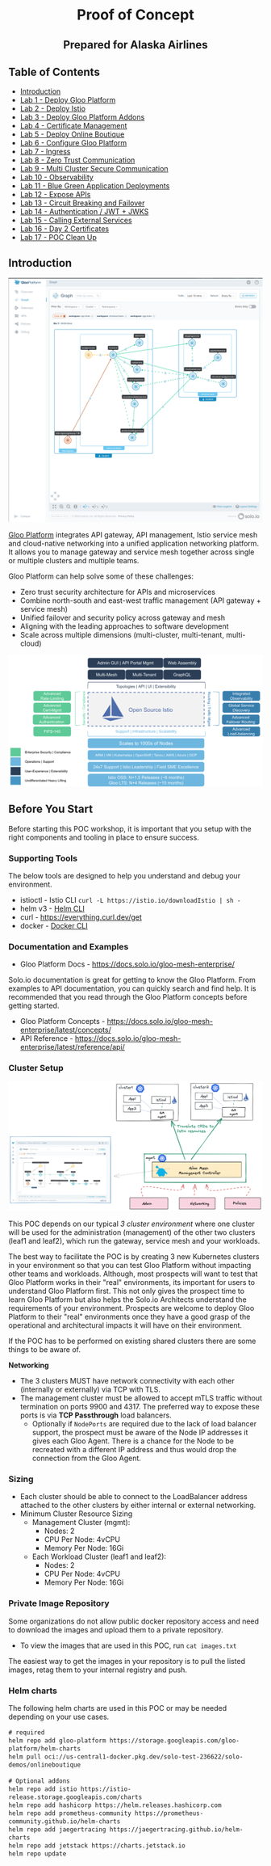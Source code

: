 
<!--bash
#!/usr/bin/env bash

source ./scripts/assert.sh
-->



# <center>Proof of Concept</center>
## <center>Prepared for Alaska Airlines</center>



## Table of Contents
* [Introduction](#introduction)
* [Lab 1 - Deploy Gloo Platform](./01-deploy-gloo-platform/README.md)
* [Lab 2 - Deploy Istio](./02-deploy-istio/README.md)
* [Lab 3 - Deploy Gloo Platform Addons](./03-deploy-gloo-platform-addons/README.md)
* [Lab 4 - Certificate Management](./04-certificates/README.md)
* [Lab 5 - Deploy Online Boutique](./05-deploy-online-boutique/README.md)
* [Lab 6 - Configure Gloo Platform](./06-configure-gloo-platform/README.md)
* [Lab 7 - Ingress](./07-ingress/README.md)
* [Lab 8 - Zero Trust Communication](./08-zero-trust/README.md)
* [Lab 9 - Multi Cluster Secure Communication](./09-multi-cluster/README.md)
* [Lab 10 - Observability](./10-observability/README.md)
* [Lab 11 - Blue Green Application Deployments](./11-feature-blue-green/README.md)
* [Lab 12 - Expose APIs](./12-expose-apis/README.md)
* [Lab 13 - Circuit Breaking and Failover](./13-circuit-breaking/README.md)
* [Lab 14 - Authentication / JWT + JWKS](./14-feature-jwt/README.md)
* [Lab 15 - Calling External Services](./15-feature-external-services/README.md)
* [Lab 16 - Day 2 Certificates](./16-feature-day2-certificates/README.md)
* [Lab 17 - POC Clean Up](./17-poc-cleanup/README.md)



## Introduction <a name="introduction"></a>

![Gloo Platform UI](images/gloo-mesh.png)

[Gloo Platform](https://www.solo.io/products/gloo-platform/) integrates API gateway, API management, Istio service mesh and cloud-native networking into a unified application networking platform. It allows you to manage gateway and service mesh together across single or multiple clusters and multiple teams.

Gloo Platform can help solve some of these challenges:

- Zero trust security architecture for APIs and microservices
- Combine north-south and east-west traffic management (API gateway + service mesh)
- Unified failover and security policy across gateway and mesh 
- Aligning with the leading approaches to software development
- Scale across multiple dimensions (multi-cluster, multi-tenant, multi-cloud)

![Gloo Platform Value](images/gloo-platform-value.png)

## Before You Start

Before starting this POC workshop, it is important that you setup with the right components and tooling in place to ensure success. 

### Supporting Tools

The below tools are designed to help you understand and debug your environment.

- istioctl - Istio CLI `curl -L https://istio.io/downloadIstio | sh -`
- helm v3 - [Helm CLI](https://helm.sh/docs/intro/install/)
- curl - https://everything.curl.dev/get
- docker - [Docker CLI](https://docs.docker.com/get-docker/)

### Documentation and Examples

* Gloo Platform Docs - https://docs.solo.io/gloo-mesh-enterprise/

Solo.io documentation is great for getting to know the Gloo Platform. From examples to API documentation, you can quickly search and find help. It is recommended that you read through the Gloo Platform concepts before getting started. 

* Gloo Platform Concepts - https://docs.solo.io/gloo-mesh-enterprise/latest/concepts/
* API Reference - https://docs.solo.io/gloo-mesh-enterprise/latest/reference/api/

### Cluster Setup

![](images/3-cluster-setup.png)

This POC depends on our typical *3 cluster environment* where one cluster will be used for the administration (management) of the other two clusters (leaf1 and leaf2), which run the gateway, service mesh and your workloads. 

The best way to facilitate the POC is by creating 3 new Kubernetes clusters in your environment so that you can test Gloo Platform without impacting other teams and workloads.
Although, most prospects will want to test that Gloo Platform works in their "real" environments, its important for users to understand Gloo Platform first.
This not only gives the prospect time to learn Gloo Platform but also helps the Solo.io Architects understand the requirements of your environment. 
Prospects are welcome to deploy Gloo Platform to their "real" environments once they have a good grasp of the operational and architectural impacts it will have on their environment. 

If the POC has to be performed on existing shared clusters there are some things to be aware of.

**Networking**

* The 3 clusters MUST have network connectivity with each other (internally or externally) via TCP with TLS.
* The management cluster must be allowed to accept mTLS traffic without termination on ports 9900 and 4317. The preferred way to expose these ports is via **TCP Passthrough** load balancers.
  * Optionally if `NodePorts` are required due to the lack of load balancer support, the prospect must be aware of the Node IP addresses it gives each Gloo Agent. There is a chance for the Node to be recreated with a different IP address and thus would drop the connection from the Gloo Agent. 


### Sizing 

* Each cluster should be able to connect to the LoadBalancer address attached to the other clusters by either internal or external networking.
* Minimum Cluster Resource Sizing
  * Management Cluster (mgmt):
    - Nodes: 2
    - CPU Per Node: 4vCPU
    - Memory Per Node: 16Gi
  * Each Workload Cluster (leaf1 and leaf2):
    - Nodes: 2
    - CPU Per Node: 4vCPU
    - Memory Per Node: 16Gi

### Private Image Repository

Some organizations do not allow public docker repository access and need to download the images and upload them to a private repository. 

* To view the images that are used in this POC, run `cat images.txt` 

The easiest way to get the images in your repository is to pull the listed images, retag them to your internal registry and push. 


### Helm charts

The following helm charts are used in this POC or may be needed depending on your use cases.

```shell
# required
helm repo add gloo-platform https://storage.googleapis.com/gloo-platform/helm-charts
helm pull oci://us-central1-docker.pkg.dev/solo-test-236622/solo-demos/onlineboutique

# Optional addons
helm repo add istio https://istio-release.storage.googleapis.com/charts
helm repo add hashicorp https://helm.releases.hashicorp.com
helm repo add prometheus-community https://prometheus-community.github.io/helm-charts
helm repo add jaegertracing https://jaegertracing.github.io/helm-charts
helm repo add jetstack https://charts.jetstack.io
helm repo update
```


